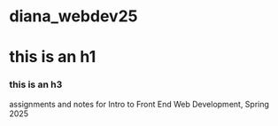 # diana_webdev25

# this is an h1

### this is an h3 

assignments and notes for Intro to Front End Web Development, Spring 2025
